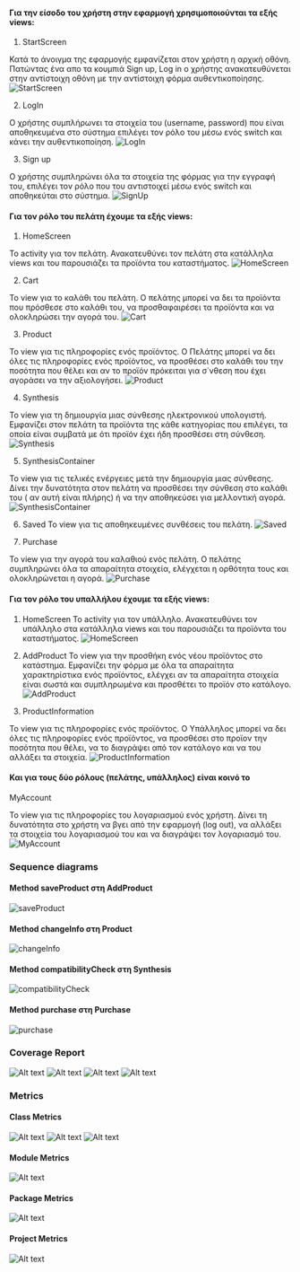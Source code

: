 #### Για την είσοδο του χρήστη στην εφαρμογή χρησιμοποιούνται τα εξής views:

1. StartScreen

Κατά το άνοιγμα της εφαρμογής εμφανίζεται στον χρήστη η αρχική οθόνη. Πατώντας ένα απο τα κουμπιά Sign up, Log in ο χρήστης ανακατευθύνεται στην αντίστοιχη οθόνη με την αντίστοιχη φόρμα αυθεντικοποίησης.
![StartScreen](uml/requirements/startScreen.png)

2. LogIn

Ο χρήστης συμπλήρωνει τα στοιχεία του (username, password) που είναι αποθηκευμένα στο σύστημα επιλέγει τον ρόλο του μέσω ενός switch και κάνει την αυθεντικοποίηση.
![LogIn](uml/requirements/login.png)

3. Sign up

Ο χρήστης συμπληρώνει όλα τα στοιχεία της φόρμας για την εγγραφή του, επιλέγει τον ρόλο που του αντιστοιχεί μέσω ενός switch και αποθηκεύται στο σύστημα.
![SignUp](uml/requirements/signUp.png)

#### Για τον ρόλο του πελάτη έχουμε τα εξής views:

1. HomeScreen

Το activity για τον πελάτη. Ανακατευθύνει τον πελάτη στα κατάλληλα views και του παρουσιάζει τα προϊόντα του καταστήματος.
![HomeScreen](uml/requirements/Customer_HomeScreen.png)

2. Cart

Το view για το καλάθι του πελάτη. Ο πελάτης μπορεί να δει τα προϊόντα που πρόσθεσε στο καλάθι του, να προσθαφαιρέσει τα προϊόντα και να ολοκληρώσει την αγορά του.
![Cart](uml/requirements/cart.png)

3. Product

Το view για τις πληροφορίες ενός προϊόντος. Ο Πελάτης μπορεί να δει όλες τις πληροφορίες ενός προϊόντος, να προσθέσει στο καλάθι του την ποσότητα που θέλει και αν το προϊόν πρόκειται για σ΄νθεση που έχει αγοράσει να την αξιολογήσει.
![Product](uml/requirements/Customer_Product.png)

4. Synthesis

Το view για τη δημιουργία μιας σύνθεσης ηλεκτρονικού υπολογιστή. Εμφανίζει στον πελάτη τα προϊόντα της κάθε κατηγορίας που επιλέγει, τα οποία είναι συμβατά με ότι προϊόν έχει ήδη προσθέσει στη σύνθεση. 
![Synthesis](uml/requirements/Synthesis.png)

5. SynthesisContainer

Το view για τις τελικές ενέργειες μετά την δημιουργία μιας σύνθεσης. Δίνει την δυνατότητα στον πελάτη να προσθέσει την σύνθεση στο καλάθι του ( αν αυτή είναι πλήρης) ή να την αποθηκεύσει για μελλοντική αγορά.
![SynthesisContainer](uml/requirements/SynthesisContainer.png)

6. Saved 
Το view για τις αποθηκευμένες συνθέσεις του πελάτη.
![Saved](uml/requirements/SavedSynthesis.png)

7. Purchase

Το view για την αγορά του καλαθιού ενός πελάτη. Ο πελάτης συμπληρώνει όλα τα απαραίτητα στοιχεία, ελέγχεται η ορθότητα τους και ολοκληρώνεται η αγορά.
![Purchase](uml/requirements/Purchase.png)

#### Για τον ρόλο του υπαλλήλου έχουμε τα εξής views:

1. HomeScreen
Το activity για τον υπάλληλο. Ανακατευθύνει τον υπάλληλο στα κατάλληλα views και του παρουσιάζει τα προϊόντα του καταστήματος.
![HomeScreen](uml/requirements/Employer_HomeScreen.png)

2. AddProduct
Το view για την προσθήκη ενός νέου προϊόντος στο κατάστημα. Εμφανίζει την φόρμα με όλα τα απαραίτητα χαρακτηρίστικα ενός προϊόντος, ελέγχει αν τα απαραίτητα στοιχεία είναι σωστά και συμπληρωμένα και προσθέτει το προϊόν στο κατάλογο.
![AddProduct](uml/requirements/AddProduct.png)

3. ProductInformation

Το view για τις πληροφορίες ενός προϊόντος. Ο Υπάλληλος μπορεί να δει όλες τις πληροφορίες ενός προϊόντος, να προσθέσει στο προϊον την ποσότητα που θέλει, να το διαγράψει από τον κατάλογο και να του αλλάξει τα στοιχεία.
![ProductInformation](uml/requirements/Employer_ProductInformation.png)

#### Και για τους δύο ρόλους (πελάτης, υπάλληλος) είναι κοινό το

MyAccount

Το view για τις πληροφορίες του λογαριασμού ενός χρήστη. Δίνει τη δυνατότητα στο χρήστη να βγει από την εφαρμογή (log out), να αλλάξει τα στοιχεία του λογαριασμού του και να διαγράψει τον λογαριασμό του.
![MyAccount](uml/requirements/MyAccount.png)

### Sequence diagrams

#### Method saveProduct στη AddProduct
![saveProduct](uml/requirements/R4-sequence-add-product.png)

#### Method changeInfo στη Product
![changeInfo](uml/requirements/R4-sequence_changeInfo.png)

#### Method compatibilityCheck στη Synthesis
![compatibilityCheck](uml/requirements/R4-sequence-compatibility.png)

#### Method purchase στη Purchase
![purchase](uml/requirements/R4-sequence-product-purchase.png)


### Coverage Report
![Alt text](image.png)
![Alt text](image-1.png)
![Alt text](image-2.png)
![Alt text](image-3.png)
### Metrics

#### Class Metrics
![Alt text](image-5.png)
![Alt text](image-4.png)
![Alt text](image-6.png)

#### Module Metrics
![Alt text](image-7.png)

#### Package Metrics
![Alt text](image-9.png)

#### Project Metrics
![Alt text](image-8.png)